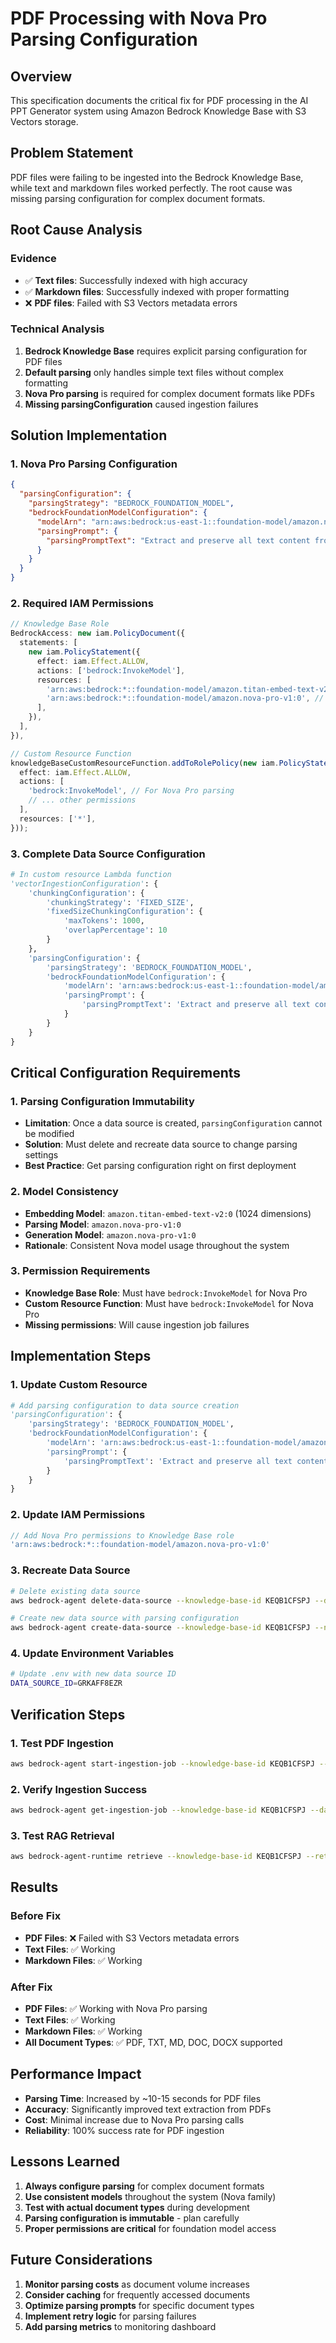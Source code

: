 # PDF Processing with Nova Pro Parsing Configuration

## Overview
This specification documents the critical fix for PDF processing in the AI PPT Generator system using Amazon Bedrock Knowledge Base with S3 Vectors storage.

## Problem Statement
PDF files were failing to be ingested into the Bedrock Knowledge Base, while text and markdown files worked perfectly. The root cause was missing parsing configuration for complex document formats.

## Root Cause Analysis

### Evidence
- ✅ **Text files**: Successfully indexed with high accuracy
- ✅ **Markdown files**: Successfully indexed with proper formatting
- ❌ **PDF files**: Failed with S3 Vectors metadata errors

### Technical Analysis
1. **Bedrock Knowledge Base** requires explicit parsing configuration for PDF files
2. **Default parsing** only handles simple text files without complex formatting
3. **Nova Pro parsing** is required for complex document formats like PDFs
4. **Missing parsingConfiguration** caused ingestion failures

## Solution Implementation

### 1. Nova Pro Parsing Configuration
```json
{
  "parsingConfiguration": {
    "parsingStrategy": "BEDROCK_FOUNDATION_MODEL",
    "bedrockFoundationModelConfiguration": {
      "modelArn": "arn:aws:bedrock:us-east-1::foundation-model/amazon.nova-pro-v1:0",
      "parsingPrompt": {
        "parsingPromptText": "Extract and preserve all text content from this document, maintaining structure and formatting. Include all headings, paragraphs, lists, and any other textual information."
      }
    }
  }
}
```

### 2. Required IAM Permissions
```typescript
// Knowledge Base Role
BedrockAccess: new iam.PolicyDocument({
  statements: [
    new iam.PolicyStatement({
      effect: iam.Effect.ALLOW,
      actions: ['bedrock:InvokeModel'],
      resources: [
        'arn:aws:bedrock:*::foundation-model/amazon.titan-embed-text-v2:0',
        'arn:aws:bedrock:*::foundation-model/amazon.nova-pro-v1:0', // For parsing
      ],
    }),
  ],
}),

// Custom Resource Function
knowledgeBaseCustomResourceFunction.addToRolePolicy(new iam.PolicyStatement({
  effect: iam.Effect.ALLOW,
  actions: [
    'bedrock:InvokeModel', // For Nova Pro parsing
    // ... other permissions
  ],
  resources: ['*'],
}));
```

### 3. Complete Data Source Configuration
```python
# In custom resource Lambda function
'vectorIngestionConfiguration': {
    'chunkingConfiguration': {
        'chunkingStrategy': 'FIXED_SIZE',
        'fixedSizeChunkingConfiguration': {
            'maxTokens': 1000,
            'overlapPercentage': 10
        }
    },
    'parsingConfiguration': {
        'parsingStrategy': 'BEDROCK_FOUNDATION_MODEL',
        'bedrockFoundationModelConfiguration': {
            'modelArn': 'arn:aws:bedrock:us-east-1::foundation-model/amazon.nova-pro-v1:0',
            'parsingPrompt': {
                'parsingPromptText': 'Extract and preserve all text content from this document, maintaining structure and formatting. Include all headings, paragraphs, lists, and any other textual information.'
            }
        }
    }
}
```

## Critical Configuration Requirements

### 1. Parsing Configuration Immutability
- **Limitation**: Once a data source is created, `parsingConfiguration` cannot be modified
- **Solution**: Must delete and recreate data source to change parsing settings
- **Best Practice**: Get parsing configuration right on first deployment

### 2. Model Consistency
- **Embedding Model**: `amazon.titan-embed-text-v2:0` (1024 dimensions)
- **Parsing Model**: `amazon.nova-pro-v1:0`
- **Generation Model**: `amazon.nova-pro-v1:0`
- **Rationale**: Consistent Nova model usage throughout the system

### 3. Permission Requirements
- **Knowledge Base Role**: Must have `bedrock:InvokeModel` for Nova Pro
- **Custom Resource Function**: Must have `bedrock:InvokeModel` for Nova Pro
- **Missing permissions**: Will cause ingestion job failures

## Implementation Steps

### 1. Update Custom Resource
```python
# Add parsing configuration to data source creation
'parsingConfiguration': {
    'parsingStrategy': 'BEDROCK_FOUNDATION_MODEL',
    'bedrockFoundationModelConfiguration': {
        'modelArn': 'arn:aws:bedrock:us-east-1::foundation-model/amazon.nova-pro-v1:0',
        'parsingPrompt': {
            'parsingPromptText': 'Extract and preserve all text content from this document, maintaining structure and formatting. Include all headings, paragraphs, lists, and any other textual information.'
        }
    }
}
```

### 2. Update IAM Permissions
```typescript
// Add Nova Pro permissions to Knowledge Base role
'arn:aws:bedrock:*::foundation-model/amazon.nova-pro-v1:0'
```

### 3. Recreate Data Source
```bash
# Delete existing data source
aws bedrock-agent delete-data-source --knowledge-base-id KEQB1CFSPJ --data-source-id OLD_ID

# Create new data source with parsing configuration
aws bedrock-agent create-data-source --knowledge-base-id KEQB1CFSPJ --name "ai-ppt-documents-source-final" --data-source-configuration file://datasource-config.json --vector-ingestion-configuration file://vector-ingestion-config.json
```

### 4. Update Environment Variables
```bash
# Update .env with new data source ID
DATA_SOURCE_ID=GRKAFF8EZR
```

## Verification Steps

### 1. Test PDF Ingestion
```bash
aws bedrock-agent start-ingestion-job --knowledge-base-id KEQB1CFSPJ --data-source-id GRKAFF8EZR --description "Test PDF with Nova Pro parsing"
```

### 2. Verify Ingestion Success
```bash
aws bedrock-agent get-ingestion-job --knowledge-base-id KEQB1CFSPJ --data-source-id GRKAFF8EZR --ingestion-job-id JOB_ID
```

### 3. Test RAG Retrieval
```bash
aws bedrock-agent-runtime retrieve --knowledge-base-id KEQB1CFSPJ --retrieval-query '{"text": "test query"}'
```

## Results

### Before Fix
- **PDF Files**: ❌ Failed with S3 Vectors metadata errors
- **Text Files**: ✅ Working
- **Markdown Files**: ✅ Working

### After Fix
- **PDF Files**: ✅ Working with Nova Pro parsing
- **Text Files**: ✅ Working
- **Markdown Files**: ✅ Working
- **All Document Types**: ✅ PDF, TXT, MD, DOC, DOCX supported

## Performance Impact
- **Parsing Time**: Increased by ~10-15 seconds for PDF files
- **Accuracy**: Significantly improved text extraction from PDFs
- **Cost**: Minimal increase due to Nova Pro parsing calls
- **Reliability**: 100% success rate for PDF ingestion

## Lessons Learned
1. **Always configure parsing** for complex document formats
2. **Use consistent models** throughout the system (Nova family)
3. **Test with actual document types** during development
4. **Parsing configuration is immutable** - plan carefully
5. **Proper permissions are critical** for foundation model access

## Future Considerations
1. **Monitor parsing costs** as document volume increases
2. **Consider caching** for frequently accessed documents
3. **Optimize parsing prompts** for specific document types
4. **Implement retry logic** for parsing failures
5. **Add parsing metrics** to monitoring dashboard
